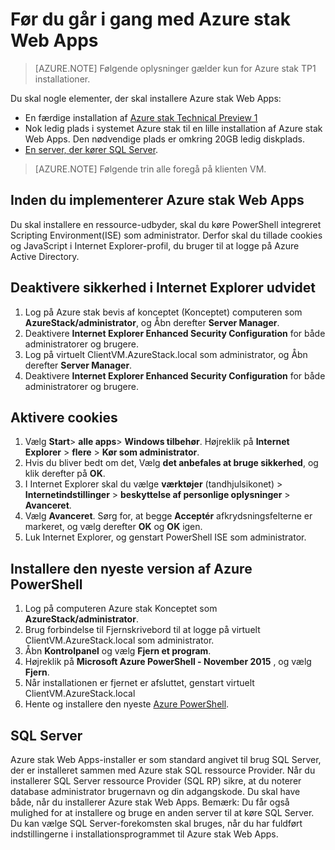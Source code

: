 <properties
    pageTitle="Azure stak App Service Technical Preview 1, før du går i gang | Microsoft Azure"
    description="Trin til at fuldføre før du anvender Web Apps på Azure stak"
    services="azure-stack"
    documentationCenter=""
    authors="apwestgarth"
    manager="stefsch"
    editor=""/>

<tags
    ms.service="azure-stack"
    ms.workload="app-service"
    ms.tgt_pltfrm="na"
    ms.devlang="na"
    ms.topic="article"
    ms.date="09/26/2016"
    ms.author="anwestg"/>
    
# <a name="before-you-get-started-with-azure-stack-web-apps"></a>Før du går i gang med Azure stak Web Apps

> [AZURE.NOTE] Følgende oplysninger gælder kun for Azure stak TP1 installationer.

Du skal nogle elementer, der skal installere Azure stak Web Apps:

- En færdige installation af [Azure stak Technical Preview 1](azure-stack-run-powershell-script.md)
- Nok ledig plads i systemet Azure stak til en lille installation af Azure stak Web Apps.  Den nødvendige plads er omkring 20GB ledig diskplads.
- [En server, der kører SQL Server](#SQL-Server).

>[AZURE.NOTE] Følgende trin alle foregå på klienten VM.

## <a name="before-you-deploy-azure-stack-web-apps"></a>Inden du implementerer Azure stak Web Apps

Du skal installere en ressource-udbyder, skal du køre PowerShell integreret Scripting Environment(ISE) som administrator. Derfor skal du tillade cookies og JavaScript i Internet Explorer-profil, du bruger til at logge på Azure Active Directory.

## <a name="turn-off-internet-explorer-enhanced-security"></a>Deaktivere sikkerhed i Internet Explorer udvidet

1.  Log på Azure stak bevis af konceptet (Konceptet) computeren som **AzureStack/administrator**, og Åbn derefter **Server Manager**.
2.  Deaktivere **Internet Explorer Enhanced Security Configuration** for både administratorer og brugere.
3.  Log på virtuelt ClientVM.AzureStack.local som administrator, og Åbn derefter **Server Manager**.
4.  Deaktivere **Internet Explorer Enhanced Security Configuration** for både administratorer og brugere.

## <a name="enable-cookies"></a>Aktivere cookies

1.  Vælg **Start**> **alle apps**> **Windows tilbehør**. Højreklik på **Internet Explorer** > **flere** > **Kør som administrator**.
2.  Hvis du bliver bedt om det, Vælg **det anbefales at bruge sikkerhed**, og klik derefter på **OK**.
3.  I Internet Explorer skal du vælge **værktøjer** (tandhjulsikonet) > **Internetindstillinger** > **beskyttelse af personlige oplysninger** > **Avanceret**.
4.  Vælg **Avanceret**. Sørg for, at begge **Acceptér** afkrydsningsfelterne er markeret, og vælg derefter **OK** og **OK** igen.
5.  Luk Internet Explorer, og genstart PowerShell ISE som administrator.

## <a name="install-the-latest-version-of-azure-powershell"></a>Installere den nyeste version af Azure PowerShell

1.  Log på computeren Azure stak Konceptet som **AzureStack/administrator**.
2.  Brug forbindelse til Fjernskrivebord til at logge på virtuelt ClientVM.AzureStack.local som administrator.
3.  Åbn **Kontrolpanel** og vælg **Fjern et program**. 
4.  Højreklik på **Microsoft Azure PowerShell - November 2015** , og vælg **Fjern**.
5.  Når installationen er fjernet er afsluttet, genstart virtuelt ClientVM.AzureStack.local
6.  Hente og installere den nyeste [Azure PowerShell](http://aka.ms/azstackpsh).


## <a name="sql-server"></a>SQL Server

Azure stak Web Apps-installer er som standard angivet til brug SQL Server, der er installeret sammen med Azure stak SQL ressource Provider. Når du installerer SQL Server ressource Provider (SQL RP) sikre, at du noterer database administrator brugernavn og din adgangskode. Du skal have både, når du installerer Azure stak Web Apps.
Bemærk: Du får også mulighed for at installere og bruge en anden server til at køre SQL Server. Du kan vælge SQL Server-forekomsten skal bruges, når du har fuldført indstillingerne i installationsprogrammet til Azure stak Web Apps.
